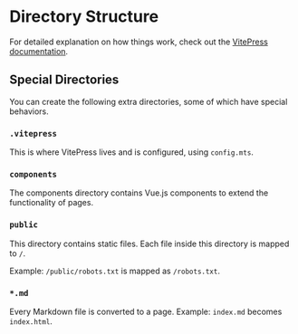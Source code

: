 # Directory Structure

For detailed explanation on how things work, check out the [VitePress documentation](https://vitepress.dev/).

## Special Directories

You can create the following extra directories, some of which have special behaviors.

### `.vitepress`

This is where VitePress lives and is configured, using `config.mts`.

### `components`

The components directory contains Vue.js components to extend the functionality of pages.

### `public`

This directory contains static files. Each file inside this directory is mapped to `/`.

Example: `/public/robots.txt` is mapped as `/robots.txt`.

### `*.md`

Every Markdown file is converted to a page. Example: `index.md` becomes `index.html`.
